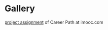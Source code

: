 # Gallery
[project assignment](https://class.imooc.com/lesson/327#mid=5773) of Career Path at imooc.com